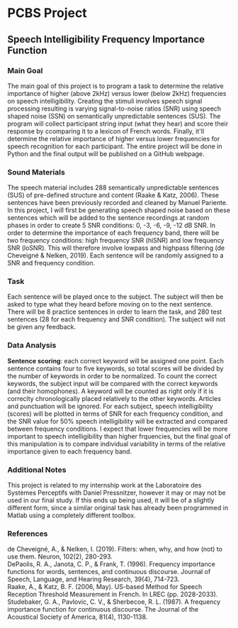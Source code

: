 # PCBS Project
## Speech Intelligibility Frequency Importance Function 

### Main Goal
The main goal of this project is to program a task to determine the relative importance of higher (above 2kHz) versus lower (below 2kHz) frequencies on speech intelligibility. Creating the stimuli involves speech signal processing resulting is varying signal-to-noise ratios (SNR) using speech shaped noise (SSN) on semantically unpredictable sentences (SUS). The program will collect participant string input (what they hear) and score their response by ccomparing it to a lexicon of French words. Finally, it'll determine the relative importance of higher versus lower frequencies for speech recognition for each participant. The entire project will be done in Python and the final output will be published on a GitHub webpage.

### Sound Materials
The speech material includes 288 semantically unpredictable sentences (SUS) of pre-defined structure and content (Raake & Katz, 2006). 
These sentences have been previously recorded and cleaned by Manuel Pariente. 
In this project, I will first be generating speech shaped noise based on these sentences which will be added to the sentence recordings at random phases in order to create 5 SNR conditions: 0, -3, -6, -9, -12 dB SNR. In order to determine the importance of each frequency band, there will be two frequency conditions: high frequency SNR (hiSNR) and low frequency SNR (loSNR). This will therefore involve lowpass and highpass filtering (de Cheveigné & Nelken, 2019).
Each sentence will be randomly assigned to a SNR and frequency condition. 

### Task
Each sentence will be played once to the subject. The subject will then be asked to type what they heard before moving on to the next sentence.
There will be 8 practice sentences in order to learn the task, and 280 test sentences (28 for each frequency and SNR condition). The subject will not be given any feedback. 

### Data Analysis
**Sentence scoring**: each correct keyword will be assigned one point. Each sentence contains four to five keywords, so total scores will be divided by the number of keywords in order to be normalized. To count the correct keywords, the subject input will be compared with the correct keywords (and their homophones). A keyword will be counted as right only if it is correclty chronologically placed relatively to the other keywords. Articles and punctuation will be ignored. 
For each subject, speech intelligibility (scores) will be plotted in terms of SNR for each frequency condition, and the SNR value for 50% speech intelligibility will be extracted and compared between frequency conditions. I expect that lower frequencies will be more important to speech intelligibility than higher frquencies, but the final goal of this manipulation is to compare individual variability in terms of the relative importance given to each frequency band. 

### Additional Notes
This project is related to my internship work at the Laboratoire des Systèmes Perceptifs with Daniel Pressnitzer, however it may or may not be used in our final study. If this ends up being used, it will be of a slightly different form, since a similar original task has already been programmed in Matlab using a completely different toolbox. 

### References
de Cheveigné, A., & Nelken, I. (2019). Filters: when, why, and how (not) to use them. Neuron, 102(2), 280-293.  
DePaolis, R. A., Janota, C. P., & Frank, T. (1996). Frequency importance functions for words, sentences, and continuous discourse. Journal of Speech, Language, and Hearing Research, 39(4), 714-723.  
Raake, A., & Katz, B. F. (2006, May). US-based Method for Speech Reception Threshold Measurement in French. In LREC (pp. 2028-2033).  
Studebaker, G. A., Pavlovic, C. V., & Sherbecoe, R. L. (1987). A frequency importance function for continuous discourse. The Journal of the Acoustical Society of America, 81(4), 1130-1138.  



